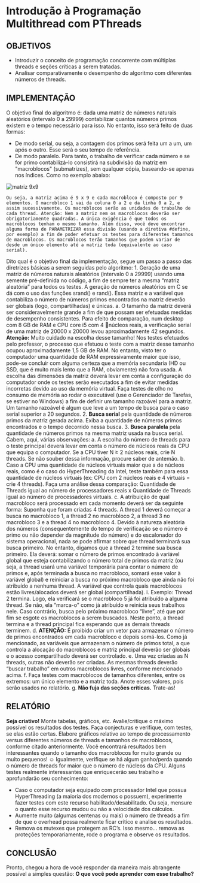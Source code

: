 # Introdução à Programação Multithread com PThreads

## OBJETIVOS
*   Introduzir o conceito de programação concorrente com múltiplas threads e seções críticas a serem tratadas.
*   Analisar comparativamente o desempenho do algoritmo com diferentes números de threads.

## IMPLEMENTAÇÃO
O objetivo final do algoritmo é: dada uma matriz de números naturais aleatórios (intervalo 0 a 29999) contabilizar quantos números primos existem e o tempo necessário para isso. No entanto, isso será feito de duas formas:
*   De modo serial, ou seja, a contagem dos primos será feita um a um, um após o outro. Esse será o seu tempo de referência.
*   De modo paralelo. Para tanto, o trabalho de verificar cada número e se for primo contabilizá-lo consistirá na subdivisão da matriz em "macroblocos" (submatrizes), sem qualquer cópia, baseando-se apenas nos índices. Como no exemplo abaixo:

![matriz 9x9](https://image.prntscr.com/image/ppDWl6IIStmLxOUp3Ff-gQ.png)

    Ou seja, a matriz acima é 9 x 9 e cada macrobloco é composto por 9 elementos. O macrobloco 1 vai da coluna 0 a 2 e da linha 0 a 2, e assim sucessivamente. Os macroblocos serão as unidades de trabalho de cada thread. Atenção: Nem a matriz nem os macroblocos deverão ser obrigatoriamente quadradas. A única exigência é que todos os macroblocos tenham o mesmo tamanho. Além disso, você deve encontrar alguma forma de PARAMETRIZAR essa divisão (usando a diretiva #define, por exemplo) a fim de poder efetuar os testes para diferentes tamanhos de macroblocos. Os macroblocos terão tamanhos que podem variar de desde um único elemento até a matriz toda (equivalente ao caso serial).

Dito qual é o objetivo final da implementação, segue um passo a passo das diretrizes básicas a serem seguidas pelo algoritmo:
    1. Geração de uma matriz de números naturais aleatórios (intervalo 0 a 29999) usando uma semente pré-definida no código, a fim de sempre ter a mesma “matriz aleatória” para todos os testes. A geração de números aleatórios em C se dá com o uso das funções srand() e rand(). Essa matriz e a variável que contabiliza o número de números primos encontrados na matriz deverão ser globais (logo, compartilhadas) e únicas.
        a. O tamanho da matriz deverá ser consideravelmente grande a fim de que possam ser efetuadas medidas de desempenho consistentes. Para efeito de comparação, num desktop com 8 GB de RAM e CPU core i5 com 4 núcleos reais, a verificação serial de uma matriz de 20000 x 20000 levou aproximadamente 42 segundos. **Atenção:** Muito cuidado na escolha desse tamanho! Nos testes efetuados pelo professor, o processo que efetuou o teste com a matriz desse tamanho ocupou aproximadamente 1,5 GB de RAM. No entanto, visto ter o computador uma quantidade de RAM expressivamente maior que isso, pode-se concluir com alguma certeza que a memória secundaria (HD ou SSD, que é muito mais lento que a RAM, obviamente) não fora usada. A escolha das dimensões da matriz deverá levar em conta a configuração do computador onde os testes serão executados a fim de evitar medidas incorretas devido ao uso da memória virtual. Faça testes de olho no consumo de memória ao rodar o executável (use o Gerenciador de Tarefas, se estiver no Windows) a fim de definir um tamanho razoável para a matriz. Um tamanho razoável é algum que leve a um tempo de busca para o caso serial superior a 20 segundos.
    2. **Busca serial** pela quantidade de números primos da matriz gerada acima. Exiba a quantidade de números primos
encontrados e o tempo decorrido nessa busca.
    3. **Busca paralela** pela quantidade de números primos na mesma matriz usada na busca serial. Cabem, aqui, várias observações:
        a. A escolha do número de threads para o teste principal deverá levar em conta o número de núcleos reais da CPU que equipa o computador. Se a CPU tiver N ≥ 2 núcleos reais, crie N threads. Se não souber dessa informação, procure saber de antemão.
        b. Caso a CPU uma quantidade de núcleos virtuais maior que a de núcleos reais, como é o caso do HyperThreading da Intel, teste também para essa quantidade de núcleos virtuais (ex: CPU com 2 núcleos reais e 4 virtuais = crie 4 threads). Faça uma análise dessa comparação: Quantidade de Threads igual ao número de processadores reais x Quantidade de Threads igual ao número de processadores virtuais.
        c. A atribuição de qual macrobloco será processado em cada momento deverá ser da seguinte forma: Suponha que foram criadas 4 threads. A thread 1 deverá começar a busca no macrobloco 1, a thread 2 no macrobloco 2, a thread 3 no macrobloco 3 e a thread 4 no macrobloco 4. Devido à natureza aleatória dos números (consequentemente do tempo de verificação se o número é primo ou não depender da magnitude do número) e do escalonador do sistema operacional, nada se pode afirmar sobre que thread terminará sua busca primeiro. No entanto, digamos que a thread 2 termine sua busca primeiro. Ela deverá: somar o número de primos encontrado à variável global que esteja contabilizando o número total de primos da matriz (ou seja, a thread usará uma variável temporária para contar o número de primos e, após terminada a busca no macrobloco, somará esse valor à variável global) e reiniciar a busca no próximo macrobloco que ainda não foi atribuído a nenhuma thread. A variável que controla quais macroblocos estão livres/alocados deverá ser global (compartilhada).
        i. Exemplo: Thread 2 termina. Logo, ela verificará se o macrobloco 5 já foi atribuído a alguma thread. Se não, ela “marca-o” como já atribuído e reinicia seus trabalhos nele. Caso contrário, busca pelo próximo macrobloco “livre”, até que por fim se esgote os macroblocos a serem buscados. Neste ponto, a thread termina e a thread principal fica esperando que as demais threads terminem.
        d. **ATENÇÃO:** É proibido criar um vetor para armazenar o número de primos encontrados em cada macrobloco e depois somá-los. Como já mencionado, as variáveis que armazenam o número de primos total, a que controla a alocação do macroblocos e matriz principal deverão ser globais e o acesso compartilhado deverá ser controlado.
        e. Uma vez criadas as N threads, outras não deverão ser criadas. As mesmas threads deverão “buscar trabalho” em outros macroblocos livres, conforme mencionado acima.
        f. Faça testes com macroblocos de tamanhos diferentes, entre os extremos: um único elemento e a matriz toda. Anote esses valores, pois serão usados no relatório.
        g. **Não fuja das seções críticas.** Trate-as!

## RELATÓRIO
**Seja criativo!** Monte tabelas, gráficos, etc. Avalie/critique o máximo possível os resultados dos testes. Faça conjecturas e verifique, com testes, se elas estão certas. Elabore gráficos relativo ao tempo de processamento versus diferentes números de threads e tamanhos de macroblocos, conforme citado anteriormente. Você encontrará resultados bem interessantes quando o tamanho dos macroblocos for muito grande ou muito pequenos! ☺ Igualmente, verifique se há algum ganho/perda quando o número de threads for maior que o número de núcleos da CPU.
Alguns testes realmente interessantes que enriquecerão seu trabalho e aprofundarão seu conhecimento:
*   Caso o computador seja equipado com processador Intel que possua HyperThreading (a maioria dos modernos o possuem), experimente fazer testes com este recurso habilitado/desabilitado. Ou seja, mensure o quanto esse recurso mudou ou não a velocidade dos cálculos.
*   Aumente muito (algumas centenas ou mais) o número de threads a fim de que o overhead possa realmente ficar crítico e analise os resultados.
*   Remova os mutexes que protegem as RC’s. Isso mesmo... remova as proteções temporariamente, rode o programa e observe os resultados.

## CONCLUSÃO
Pronto, chegou a hora de você responder da maneira mais abrangente possível a simples questão:
    **O que você pode aprender com esse trabalho?**